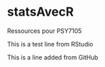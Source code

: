 # statsAvecR
Ressources pour PSY7105

This is a test line from RStudio

This is a line added from GitHub
